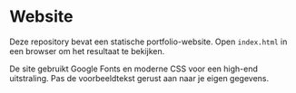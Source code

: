 # Website

Deze repository bevat een statische portfolio-website. Open `index.html` in een browser om het resultaat te bekijken.

De site gebruikt Google Fonts en moderne CSS voor een high-end uitstraling. Pas de voorbeeldtekst gerust aan naar je eigen gegevens.
